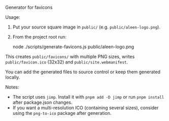 Generator for favicons

Usage:
1. Put your source square image in `public/` (e.g. `public/aleen-logo.png`).
2. From the project root run:

   node ./scripts/generate-favicons.js public/aleen-logo.png

This creates `public/favicons/` with multiple PNG sizes, writes `public/favicon.ico` (32x32) and `public/site.webmanifest`.

You can add the generated files to source control or keep them generated locally.

Notes:
- The script uses `jimp`. Install it with `pnpm add -D jimp` or run `pnpm install` after package.json changes.
- If you want a multi-resolution ICO (containing several sizes), consider using the `png-to-ico` package after generation.
